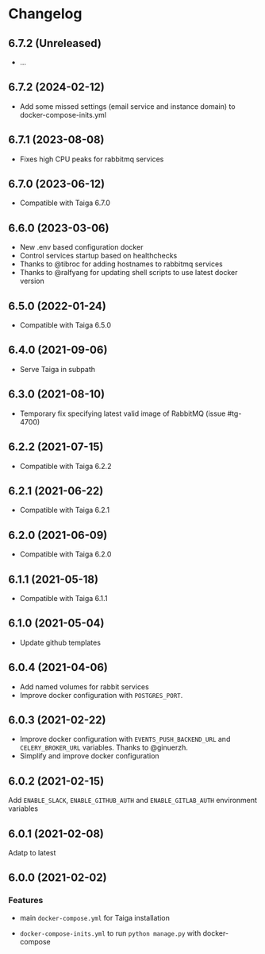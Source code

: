# Changelog

## 6.7.2 (Unreleased)

- ...

## 6.7.2 (2024-02-12)

- Add some missed settings (email service and instance domain) to docker-compose-inits.yml

## 6.7.1 (2023-08-08)

- Fixes high CPU peaks for rabbitmq services

## 6.7.0 (2023-06-12)

- Compatible with Taiga 6.7.0

## 6.6.0 (2023-03-06)

- New .env based configuration docker
- Control services startup based on healthchecks
- Thanks to @tibroc for adding hostnames to rabbitmq services
- Thanks to @ralfyang for updating shell scripts to use latest docker version

## 6.5.0 (2022-01-24)

- Compatible with Taiga 6.5.0

## 6.4.0 (2021-09-06)

- Serve Taiga in subpath

## 6.3.0 (2021-08-10)

- Temporary fix specifying latest valid image of RabbitMQ (issue #tg-4700)

## 6.2.2 (2021-07-15)

- Compatible with Taiga 6.2.2

## 6.2.1 (2021-06-22)

- Compatible with Taiga 6.2.1

## 6.2.0 (2021-06-09)

- Compatible with Taiga 6.2.0

## 6.1.1 (2021-05-18)

- Compatible with Taiga 6.1.1

## 6.1.0 (2021-05-04)

- Update github templates

## 6.0.4 (2021-04-06)

- Add named volumes for rabbit services
- Improve docker configuration with `POSTGRES_PORT`.

## 6.0.3 (2021-02-22)

- Improve docker configuration with `EVENTS_PUSH_BACKEND_URL` and `CELERY_BROKER_URL` variables. Thanks to @ginuerzh.
- Simplify and improve docker configuration

## 6.0.2 (2021-02-15)

Add `ENABLE_SLACK`, `ENABLE_GITHUB_AUTH` and `ENABLE_GITLAB_AUTH` environment variables


## 6.0.1 (2021-02-08)

Adatp to latest


## 6.0.0 (2021-02-02)

### Features

- main `docker-compose.yml` for Taiga installation

- `docker-compose-inits.yml` to run `python manage.py` with docker-compose

